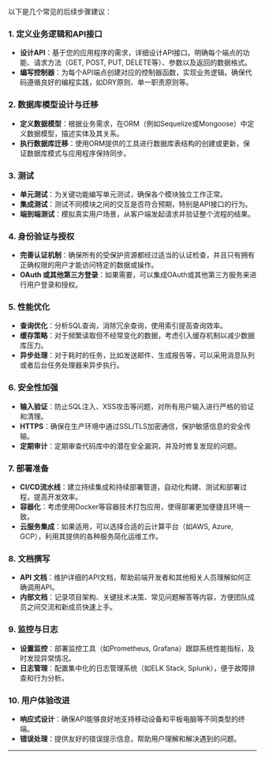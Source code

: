 以下是几个常见的后续步骤建议：

### 1. **定义业务逻辑和API接口**

- **设计API**：基于您的应用程序的需求，详细设计API接口。明确每个端点的功能、请求方法（GET, POST, PUT, DELETE等）、参数以及返回的数据格式。
- **编写控制器**：为每个API端点创建对应的控制器函数，实现业务逻辑。确保代码遵循良好的编程实践，如DRY原则、单一职责原则等。

### 2. **数据库模型设计与迁移**

- **定义数据模型**：根据业务需求，在ORM（例如Sequelize或Mongoose）中定义数据模型，描述实体及其关系。
- **执行数据库迁移**：使用ORM提供的工具进行数据库表结构的创建或更新，保证数据库模式与应用程序保持同步。

### 3. **测试**

- **单元测试**：为关键功能编写单元测试，确保各个模块独立工作正常。
- **集成测试**：测试不同模块之间的交互是否符合预期，特别是API接口的行为。
- **端到端测试**：模拟真实用户场景，从客户端发起请求并验证整个流程的结果。

### 4. **身份验证与授权**

- **完善认证机制**：确保所有的受保护资源都经过适当的认证检查，并且只有拥有正确权限的用户才能访问特定的数据或操作。
- **OAuth 或其他第三方登录**：如果需要，可以集成OAuth或其他第三方服务来进行用户登录和授权。

### 5. **性能优化**

- **查询优化**：分析SQL查询，消除冗余查询，使用索引提高查询效率。
- **缓存策略**：对于频繁读取但不经常变化的数据，考虑引入缓存机制以减少数据库压力。
- **异步处理**：对于耗时的任务，比如发送邮件、生成报告等，可以采用消息队列或者后台任务处理器来异步执行。

### 6. **安全性加强**

- **输入验证**：防止SQL注入、XSS攻击等问题，对所有用户输入进行严格的验证和清理。
- **HTTPS**：确保在生产环境中通过SSL/TLS加密通信，保护敏感信息的安全传输。
- **定期审计**：定期审查代码库中的潜在安全漏洞，并及时修复发现的问题。

### 7. **部署准备**

- **CI/CD流水线**：建立持续集成和持续部署管道，自动化构建、测试和部署过程，提高开发效率。
- **容器化**：考虑使用Docker等容器技术打包应用，使得部署更加便捷且环境一致。
- **云服务集成**：如果适用，可以选择合适的云计算平台（如AWS, Azure, GCP），利用其提供的各种服务简化运维工作。

### 8. **文档撰写**

- **API 文档**：维护详细的API文档，帮助前端开发者和其他相关人员理解如何正确调用API。
- **内部文档**：记录项目架构、关键技术决策、常见问题解答等内容，方便团队成员之间交流和新成员快速上手。

### 9. **监控与日志**

- **设置监控**：部署监控工具（如Prometheus, Grafana）跟踪系统性能指标，及时发现异常情况。
- **日志管理**：配置集中化的日志管理系统（如ELK Stack, Splunk），便于故障排查和行为分析。

### 10. **用户体验改进**

- **响应式设计**：确保API能够良好地支持移动设备和平板电脑等不同类型的终端。
- **错误处理**：提供友好的错误提示信息，帮助用户理解和解决遇到的问题。

---

